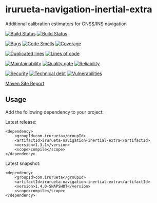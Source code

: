 # irurueta-navigation-inertial-extra
Additional calibration estimators for GNSS/INS navigation

[![Build Status](https://github.com/albertoirurueta/irurueta-navigation-inertial-extra/actions/workflows/main.yml/badge.svg)](https://github.com/albertoirurueta/irurueta-navigation-inertial-extra/actions)
[![Build Status](https://github.com/albertoirurueta/irurueta-navigation-inertial-extra/actions/workflows/develop.yml/badge.svg)](https://github.com/albertoirurueta/irurueta-navigation-inertial-extra/actions)

[![Bugs](https://sonarcloud.io/api/project_badges/measure?project=albertoirurueta_irurueta-navigation-inertial-extra&metric=bugs)](https://sonarcloud.io/dashboard?id=albertoirurueta_irurueta-navigation-inertial-extra)
[![Code Smells](https://sonarcloud.io/api/project_badges/measure?project=albertoirurueta_irurueta-navigation-inertial-extra&metric=code_smells)](https://sonarcloud.io/dashboard?id=albertoirurueta_irurueta-navigation-inertial-extra)
[![Coverage](https://sonarcloud.io/api/project_badges/measure?project=albertoirurueta_irurueta-navigation-inertial-extra&metric=coverage)](https://sonarcloud.io/dashboard?id=albertoirurueta_irurueta-navigation-inertial-extra)

[![Duplicated lines](https://sonarcloud.io/api/project_badges/measure?project=albertoirurueta_irurueta-navigation-inertial-extra&metric=duplicated_lines_density)](https://sonarcloud.io/dashboard?id=albertoirurueta_irurueta-navigation-inertial-extra)
[![Lines of code](https://sonarcloud.io/api/project_badges/measure?project=albertoirurueta_irurueta-navigation-inertial-extra&metric=ncloc)](https://sonarcloud.io/dashboard?id=albertoirurueta_irurueta-navigation-inertial-extra)

[![Maintainability](https://sonarcloud.io/api/project_badges/measure?project=albertoirurueta_irurueta-navigation-inertial-extra&metric=sqale_rating)](https://sonarcloud.io/dashboard?id=albertoirurueta_irurueta-navigation-inertial-extra)
[![Quality gate](https://sonarcloud.io/api/project_badges/measure?project=albertoirurueta_irurueta-navigation-inertial-extra&metric=alert_status)](https://sonarcloud.io/dashboard?id=albertoirurueta_irurueta-navigation-inertial-extra)
[![Reliability](https://sonarcloud.io/api/project_badges/measure?project=albertoirurueta_irurueta-navigation-inertial-extra&metric=reliability_rating)](https://sonarcloud.io/dashboard?id=albertoirurueta_irurueta-navigation-inertial-extra)

[![Security](https://sonarcloud.io/api/project_badges/measure?project=albertoirurueta_irurueta-navigation-inertial-extra&metric=security_rating)](https://sonarcloud.io/dashboard?id=albertoirurueta_irurueta-navigation-inertial-extra)
[![Technical debt](https://sonarcloud.io/api/project_badges/measure?project=albertoirurueta_irurueta-navigation-inertial-extra&metric=sqale_index)](https://sonarcloud.io/dashboard?id=albertoirurueta_irurueta-navigation-inertial-extra)
[![Vulnerabilities](https://sonarcloud.io/api/project_badges/measure?project=albertoirurueta_irurueta-navigation-inertial-extra&metric=vulnerabilities)](https://sonarcloud.io/dashboard?id=albertoirurueta_irurueta-navigation-inertial-extra)

[Maven Site Report](http://albertoirurueta.github.io/irurueta-navigation-inertial-extra)

## Usage

Add the following dependency to your project:

Latest release:
```
<dependency>
    <groupId>com.irurueta</groupId>
    <artifactId>irurueta-navigation-inertial-extra</artifactId>
    <version>1.3.1</version>
    <scope>compile</scope>
</dependency>
```

Latest snapshot:
```
<dependency>
    <groupId>com.irurueta</groupId>
    <artifactId>irurueta-navigation-inertial-extra</artifactId>
    <version>1.4.0-SNAPSHOT</version>
    <scope>compile</scope>
</dependency>
```


